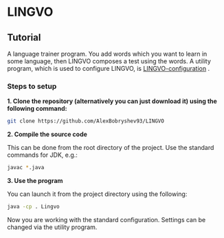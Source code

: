 # LINGVO

## Tutorial
A language trainer program. You add words which you want to learn in some language, then LINGVO composes a test using the words. 
A utility program, which is used to configure LINGVO, is [LINGVO-configuration](https://github.com/AlexBobryshev93/LINGVO-configuration) .

### Steps to setup

**1. Clone the repository (alternatively you can just download it) using 
the following command:**

```bash
git clone https://github.com/AlexBobryshev93/LINGVO
```

**2. Compile the source code**

This can be done from the root directory of the project. Use the standard 
commands for JDK, e.g.:

```bash
javac *.java
```

**3. Use the program**

You can launch it from the project directory using the following:

```bash
java -cp . Lingvo
```

Now you are working with the standard configuration. Settings can be changed via the utility program.